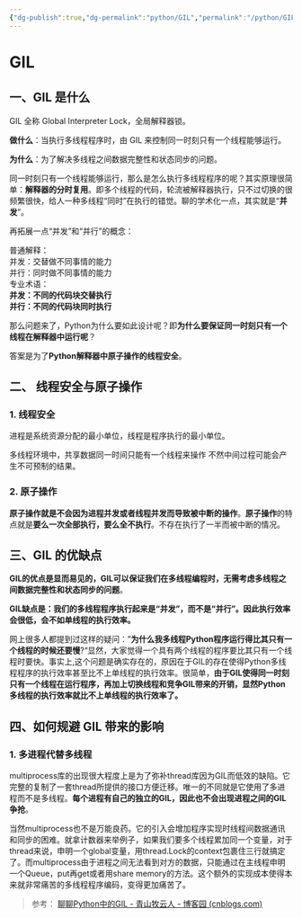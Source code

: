 ```yaml
---
{"dg-publish":true,"dg-permalink":"python/GIL","permalink":"/python/GIL/","dgHomeLink":true,"dgPassFrontmatter":false}
---
```




# GIL


## 一、GIL 是什么


GIL 全称 Global Interpreter Lock，全局解释器锁。

**做什么**：当执行多线程程序时，由 GIL 来控制同一时刻只有一个线程能够运行。

**为什么**：为了解决多线程之间数据完整性和状态同步的问题。

同一时刻只有一个线程能够运行，那么是怎么执行多线程程序的呢？其实原理很简单：**解释器的分时复用**。即多个线程的代码，轮流被解释器执行，只不过切换的很频繁很快，给人一种多线程“同时”在执行的错觉。聊的学术化一点，其实就是“**并发**”。

再拓展一点“并发”和“并行”的概念：

普通解释：  
并发：交替做不同事情的能力  
并行：同时做不同事情的能力  
专业术语：  
**并发：不同的代码块交替执行**  
**并行：不同的代码块同时执行**

那么问题来了，Python为什么要如此设计呢？即**为什么要保证同一时刻只有一个线程在解释器中运行呢**？

答案是为了**Python解释器中原子操作的线程安全**。


## 二、 线程安全与原子操作


### 1. 线程安全


进程是系统资源分配的最小单位，线程是程序执行的最小单位。

多线程环境中，共享数据同一时间只能有一个线程来操作 不然中间过程可能会产生不可预制的结果。


### 2. 原子操作


**原子操作就是不会因为进程并发或者线程并发而导致被中断的操作**。**原子操作**的特点就是**要么一次全部执行，要么全不执行**。不存在执行了一半而被中断的情况。


## 三、GIL 的优缺点


**GIL的优点是显而易见的，GIL可以保证我们在多线程编程时，无需考虑多线程之间数据完整性和状态同步的问题**。

**GIL缺点是：我们的多线程程序执行起来是“并发”，而不是“并行”。因此执行效率会很低，会不如单线程的执行效率。**

网上很多人都提到过这样的疑问：”**为什么我多线程Python程序运行得比其只有一个线程的时候还要慢**?“显然，大家觉得一个具有两个线程的程序要比其只有一个线程时要快。事实上,这个问题是确实存在的，原因在于GIL的存在使得Python多线程程序的执行效率甚至比不上单线程的执行效率。很简单，**由于GIL使得同一时刻只有一个线程在运行程序，再加上切换线程和竞争GIL带来的开销，显然Python多线程的执行效率就比不上单线程的执行效率了。**


## 四、如何规避 GIL 带来的影响


### 1. 多进程代替多线程


multiprocess库的出现很大程度上是为了弥补thread库因为GIL而低效的缺陷。它完整的复制了一套thread所提供的接口方便迁移。唯一的不同就是它使用了多进程而不是多线程。**每个进程有自己的独立的GIL，因此也不会出现进程之间的GIL争抢**。

当然multiprocess也不是万能良药。它的引入会增加程序实现时线程间数据通讯和同步的困难。就拿计数器来举例子，如果我们要多个线程累加同一个变量，对于thread来说，申明一个global变量，用thread.Lock的context包裹住三行就搞定了。而multiprocess由于进程之间无法看到对方的数据，只能通过在主线程申明一个Queue，put再get或者用share memory的方法。这个额外的实现成本使得本来就非常痛苦的多线程程序编码，变得更加痛苦了。


> 参考： [聊聊Python中的GIL - 青山牧云人 - 博客园 (cnblogs.com)](https://www.cnblogs.com/ArsenalfanInECNU/p/9968621.html)